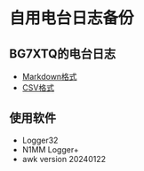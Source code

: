 # 自用电台日志备份

## BG7XTQ的电台日志

- [Markdown格式](BG7XTQ.md)
- [CSV格式](BG7XTQ.CSV)

## 使用软件

- Logger32
- N1MM Logger+
- awk version 20240122

